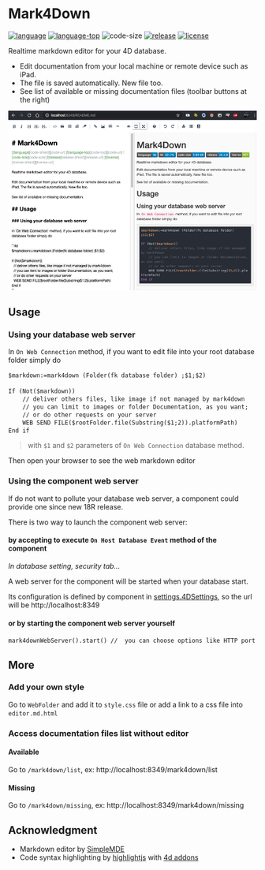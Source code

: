 ﻿# Mark4Down
[![language][code-shield]][code-url] [![language-top][code-top]][code-url] ![code-size][code-size] [![release][release-shield]][release-url] [![license][license-shield]][license-url]

Realtime markdown editor for your 4D database.

* Edit documentation from your local machine or remote device such as iPad.
* The file is saved automatically. New file too.
* See list of available or missing documentation files (toolbar buttons at the right)

<img src="Documentation/preview.png" alt="preview"
	title="preview" width="600" />

## Usage

### Using your database web server

In `On Web Connection` method, if you want to edit file into your root database folder simply do

```4d
$markdown:=mark4down (Folder(fk database folder) ;$1;$2)

If (Not($markdown))
	// deliver others files, like image if not managed by mark4down
	// you can limit to images or folder Documentation, as you want;
	// or do other requests on your server
	WEB SEND FILE($rootFolder.file(Substring($1;2)).platformPath)
End if
```

> with `$1` and `$2` parameters of  `On Web Connection` database method.

Then open your browser to see the web markdown editor

### Using the component web server

If do not want to pollute your database web server, a component could provide one since new 18R release.

There is two way to launch the component web server:

#### by accepting to execute `On Host Database Event` method of the component

_In database setting, security tab..._

A web server for the component will be started when your database start.

Its configuration is defined by component in [settings.4DSettings](Project/Sources/settings.4DSettings), so the url will be 
http://localhost:8349

#### or by starting the component web server yourself

```4d
mark4downWebServer().start() //  you can choose options like HTTP port
```

## More

### Add your own style

Go to `WebFolder` and add it to `style.css` file or add a link to a css file into `editor.md.html`

### Access documentation files list without editor

#### Available

Go to `/mark4down/list`, ex:  http://localhost:8349/mark4down/list

#### Missing

Go to `/mark4down/missing`, ex:  http://localhost:8349/mark4down/missing

## Acknowledgment

- Markdown editor by [SimpleMDE](https://github.com/sparksuite/simplemde-markdown-editor)
- Code syntax highlighting by [highlightjs](https://highlightjs.org/) with [4d addons](https://github.com/highlightjs/highlightjs-4d)

<!-- MARKDOWN LINKS & IMAGES -->
<!-- https://www.markdownguide.org/basic-syntax/#reference-style-links -->
[code-shield]: https://img.shields.io/static/v1?label=language&message=4d&color=blue
[code-top]: https://img.shields.io/github/languages/top/mesopelagique/Mark4Down.svg
[code-size]: https://img.shields.io/github/languages/code-size/mesopelagique/Mark4Down.svg
[code-url]: https://developer.4d.com/
[release-shield]: https://img.shields.io/github/v/release/mesopelagique/Mark4Down
[release-url]: https://github.com/mesopelagique/Mark4Down/releases/latest
[license-shield]: https://img.shields.io/github/license/mesopelagique/Mark4Down
[license-url]: LICENSE.md
